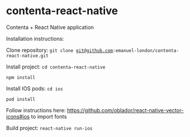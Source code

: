 # contenta-react-native
Contenta + React Native application

Installation instructions:

Clone repository:
<code>git clone git@github.com:emanuel-london/contenta-react-native.git</code>

Install project:
<code>cd contenta-react-native</code>

<code>npm install</code>

Install IOS pods:
<code>cd ios</code>

<code>pod install</code>

Follow instructions here: https://github.com/oblador/react-native-vector-icons#ios to import fonts

Build project:
<code>react-native run-ios</code>

